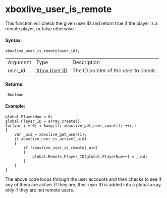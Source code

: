 # xboxlive_user_is_remote

This function will check the given user ID and return true if the player
is a remote player, or false otherwise.

#### Syntax:

``` gml
xboxlive_user_is_remote(user_id);
```

|          |                                                                                                                              |                                      |
|----------|------------------------------------------------------------------------------------------------------------------------------|--------------------------------------|
| Argument | Type                                                                                                                         | Description                          |
| user_id  |  [Xbox User ID](../../../../../GameMaker_Language/GML_Reference/UWP_And_XBox_Live/Users_And_Accounts/xboxlive_get_user)  | The ID pointer of the user to check. |

#### Returns:

``` gml
 Boolean
```

#### Example:

``` gml
global.PlayerNum = 0;
global.Player_ID = array_create();
for(var i = 0; i &amp;lt; xboxlive_get_user_count(); ++i;)
{
    var _uid = xboxlive_get_user(i);
    if xboxlive_user_is_active(_uid)
    {
        if !xboxlive_user_is_remote(_uid)
        {
            global.Remote_Player_ID[global.PlayerNum++] = _uid;
        }
    }
}
```

The above code loops through the user accounts and then checks to see if
any of them are active. If they are, their user ID is added into a
global array, only if they are not remote users.
